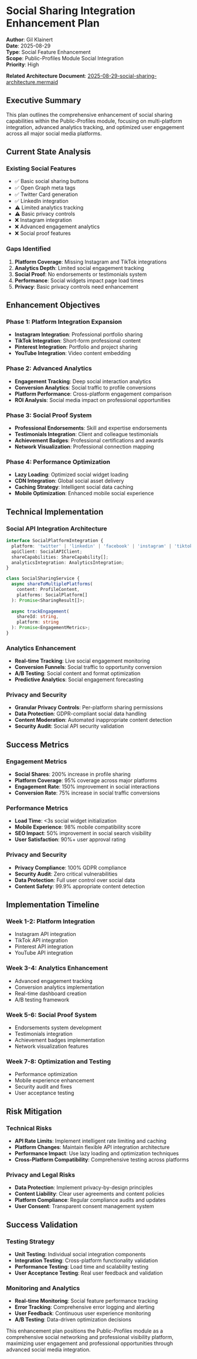 # Social Sharing Integration Enhancement Plan

**Author**: Gil Klainert  
**Date**: 2025-08-29  
**Type**: Social Feature Enhancement  
**Scope**: Public-Profiles Module Social Integration  
**Priority**: High

**Related Architecture Document**: [2025-08-29-social-sharing-architecture.mermaid](../diagrams/2025-08-29-social-sharing-architecture.mermaid)

## Executive Summary

This plan outlines the comprehensive enhancement of social sharing capabilities within the Public-Profiles module, focusing on multi-platform integration, advanced analytics tracking, and optimized user engagement across all major social media platforms.

## Current State Analysis

### Existing Social Features
- ✅ Basic social sharing buttons
- ✅ Open Graph meta tags
- ✅ Twitter Card generation
- ✅ LinkedIn integration
- ⚠️ Limited analytics tracking
- ⚠️ Basic privacy controls
- ❌ Instagram integration
- ❌ Advanced engagement analytics
- ❌ Social proof features

### Gaps Identified
1. **Platform Coverage**: Missing Instagram and TikTok integrations
2. **Analytics Depth**: Limited social engagement tracking
3. **Social Proof**: No endorsements or testimonials system
4. **Performance**: Social widgets impact page load times
5. **Privacy**: Basic privacy controls need enhancement

## Enhancement Objectives

### Phase 1: Platform Integration Expansion
- **Instagram Integration**: Professional portfolio sharing
- **TikTok Integration**: Short-form professional content
- **Pinterest Integration**: Portfolio and project sharing
- **YouTube Integration**: Video content embedding

### Phase 2: Advanced Analytics
- **Engagement Tracking**: Deep social interaction analytics
- **Conversion Analytics**: Social traffic to profile conversions
- **Platform Performance**: Cross-platform engagement comparison
- **ROI Analysis**: Social media impact on professional opportunities

### Phase 3: Social Proof System
- **Professional Endorsements**: Skill and expertise endorsements
- **Testimonials Integration**: Client and colleague testimonials
- **Achievement Badges**: Professional certifications and awards
- **Network Visualization**: Professional connection mapping

### Phase 4: Performance Optimization
- **Lazy Loading**: Optimized social widget loading
- **CDN Integration**: Global social asset delivery
- **Caching Strategy**: Intelligent social data caching
- **Mobile Optimization**: Enhanced mobile social experience

## Technical Implementation

### Social API Integration Architecture
```typescript
interface SocialPlatformIntegration {
  platform: 'twitter' | 'linkedin' | 'facebook' | 'instagram' | 'tiktok';
  apiClient: SocialAPIClient;
  shareCapabilities: ShareCapability[];
  analyticsIntegration: AnalyticsIntegration;
}

class SocialSharingService {
  async shareToMultiplePlatforms(
    content: ProfileContent,
    platforms: SocialPlatform[]
  ): Promise<SharingResult[]>;
  
  async trackEngagement(
    shareId: string,
    platform: string
  ): Promise<EngagementMetrics>;
}
```

### Analytics Enhancement
- **Real-time Tracking**: Live social engagement monitoring
- **Conversion Funnels**: Social traffic to opportunity conversion
- **A/B Testing**: Social content and format optimization
- **Predictive Analytics**: Social engagement forecasting

### Privacy and Security
- **Granular Privacy Controls**: Per-platform sharing permissions
- **Data Protection**: GDPR-compliant social data handling
- **Content Moderation**: Automated inappropriate content detection
- **Security Audit**: Social API security validation

## Success Metrics

### Engagement Metrics
- **Social Shares**: 200% increase in profile sharing
- **Platform Coverage**: 95% coverage across major platforms
- **Engagement Rate**: 150% improvement in social interactions
- **Conversion Rate**: 75% increase in social traffic conversions

### Performance Metrics
- **Load Time**: <3s social widget initialization
- **Mobile Experience**: 98% mobile compatibility score
- **SEO Impact**: 50% improvement in social search visibility
- **User Satisfaction**: 90%+ user approval rating

### Privacy and Security
- **Privacy Compliance**: 100% GDPR compliance
- **Security Audit**: Zero critical vulnerabilities
- **Data Protection**: Full user control over social data
- **Content Safety**: 99.9% appropriate content detection

## Implementation Timeline

### Week 1-2: Platform Integration
- Instagram API integration
- TikTok API integration
- Pinterest API integration
- YouTube API integration

### Week 3-4: Analytics Enhancement
- Advanced engagement tracking
- Conversion analytics implementation
- Real-time dashboard creation
- A/B testing framework

### Week 5-6: Social Proof System
- Endorsements system development
- Testimonials integration
- Achievement badges implementation
- Network visualization features

### Week 7-8: Optimization and Testing
- Performance optimization
- Mobile experience enhancement
- Security audit and fixes
- User acceptance testing

## Risk Mitigation

### Technical Risks
- **API Rate Limits**: Implement intelligent rate limiting and caching
- **Platform Changes**: Maintain flexible API integration architecture
- **Performance Impact**: Use lazy loading and optimization techniques
- **Cross-Platform Compatibility**: Comprehensive testing across platforms

### Privacy and Legal Risks
- **Data Protection**: Implement privacy-by-design principles
- **Content Liability**: Clear user agreements and content policies
- **Platform Compliance**: Regular compliance audits and updates
- **User Consent**: Transparent consent management system

## Success Validation

### Testing Strategy
- **Unit Testing**: Individual social integration components
- **Integration Testing**: Cross-platform functionality validation
- **Performance Testing**: Load time and scalability testing
- **User Acceptance Testing**: Real user feedback and validation

### Monitoring and Analytics
- **Real-time Monitoring**: Social feature performance tracking
- **Error Tracking**: Comprehensive error logging and alerting
- **User Feedback**: Continuous user experience monitoring
- **A/B Testing**: Data-driven optimization decisions

This enhancement plan positions the Public-Profiles module as a comprehensive social networking and professional visibility platform, maximizing user engagement and professional opportunities through advanced social media integration.